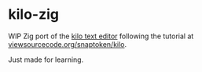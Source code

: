 # kilo-zig

WIP Zig port of the [kilo text editor](https://github.com/antirez/kilo) following the tutorial at [viewsourcecode.org/snaptoken/kilo](http://viewsourcecode.org/snaptoken/kilo).

Just made for learning.
